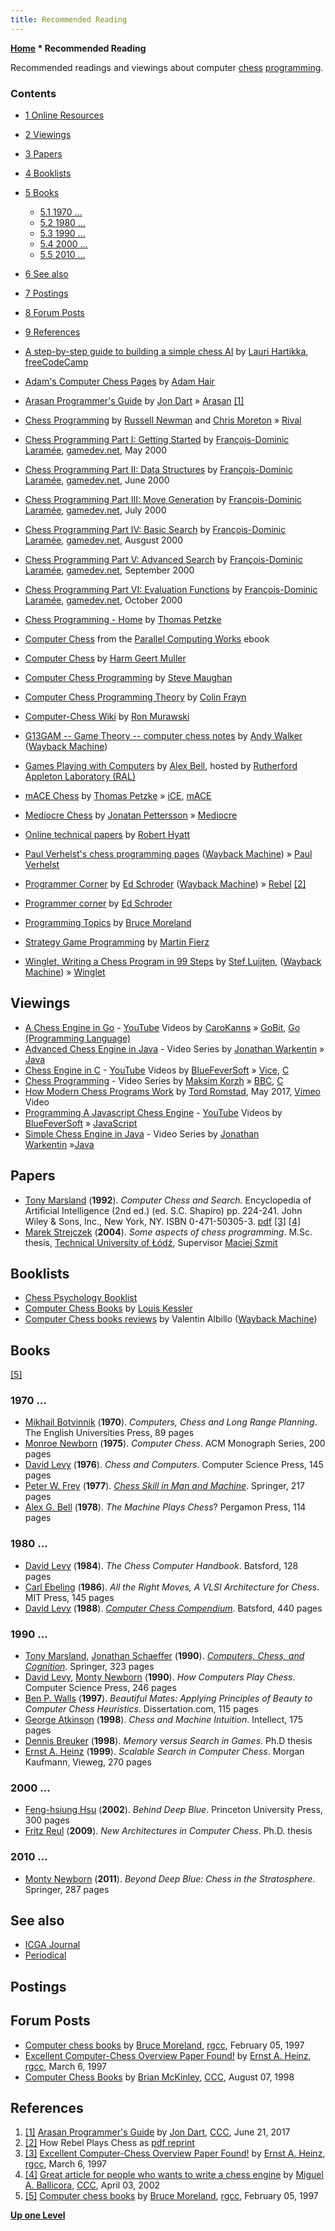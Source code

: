 ```yaml
---
title: Recommended Reading
---
```

**[Home](Home "Home") \* Recommended Reading**


Recommended readings and viewings about computer [chess](Chess "Chess") [programming](Programming "Programming").



### Contents


* [1 Online Resources](#online-resources)
* [2 Viewings](#viewings)
* [3 Papers](#papers)
* [4 Booklists](#booklists)
* [5 Books](#books)
	+ [5.1 1970 ...](#1970-...)
	+ [5.2 1980 ...](#1980-...)
	+ [5.3 1990 ...](#1990-...)
	+ [5.4 2000 ...](#2000-...)
	+ [5.5 2010 ...](#2010-...)
* [6 See also](#see-also)
* [7 Postings](#postings)
* [8 Forum Posts](#forum-posts)
* [9 References](#references)






* [A step-by-step guide to building a simple chess AI](https://medium.freecodecamp.org/simple-chess-ai-step-by-step-1d55a9266977) by [Lauri Hartikka](index.php?title=Lauri_Hartikka&action=edit&redlink=1 "Lauri Hartikka (page does not exist)"), [freeCodeCamp](https://en.wikipedia.org/wiki/FreeCodeCamp)
* [Adam's Computer Chess Pages](http://adamsccpages.blogspot.com/) by [Adam Hair](Adam_Hair "Adam Hair")
* [Arasan Programmer's Guide](https://arasanchess.org/programr.shtml) by [Jon Dart](Jon_Dart "Jon Dart") » [Arasan](Arasan "Arasan") <a id="cite-note-1" href="#cite-ref-1">[1]</a>
* [Chess Programming](http://www.redhotpawn.com/rival/programming/index.php) by [Russell Newman](Russell_Newman "Russell Newman") and [Chris Moreton](Chris_Moreton "Chris Moreton") » [Rival](Rival "Rival")
* [Chess Programming Part I: Getting Started](http://archive.gamedev.net/archive/reference/articles/article1014.html) by [François-Dominic Laramée](Fran%C3%A7ois-Dominic_Laram%C3%A9e "François-Dominic Laramée"), [gamedev.net](https://en.wikipedia.org/wiki/GameDev.net), May 2000
* [Chess Programming Part II: Data Structures](http://www.gamedev.net/page/resources/_/technical/artificial-intelligence/chess-programming-part-ii-data-structures-r1046) by [François-Dominic Laramée](Fran%C3%A7ois-Dominic_Laram%C3%A9e "François-Dominic Laramée"), [gamedev.net](https://en.wikipedia.org/wiki/GameDev.net), June 2000
* [Chess Programming Part III: Move Generation](http://www.gamedev.net/page/resources/_/technical/artificial-intelligence/chess-programming-part-iii-move-generation-r1126) by [François-Dominic Laramée](Fran%C3%A7ois-Dominic_Laram%C3%A9e "François-Dominic Laramée"), [gamedev.net](https://en.wikipedia.org/wiki/GameDev.net), July 2000
* [Chess Programming Part IV: Basic Search](http://www.gamedev.net/page/resources/_/technical/artificial-intelligence/chess-programming-part-iv-basic-search-r1171) by [François-Dominic Laramée](Fran%C3%A7ois-Dominic_Laram%C3%A9e "François-Dominic Laramée"), [gamedev.net](https://en.wikipedia.org/wiki/GameDev.net), Ausgust 2000
* [Chess Programming Part V: Advanced Search](http://www.gamedev.net/page/resources/_/technical/artificial-intelligence/chess-programming-part-v-advanced-search-r1197) by [François-Dominic Laramée](Fran%C3%A7ois-Dominic_Laram%C3%A9e "François-Dominic Laramée"), [gamedev.net](https://en.wikipedia.org/wiki/GameDev.net), September 2000
* [Chess Programming Part VI: Evaluation Functions](http://www.gamedev.net/page/resources/_/technical/artificial-intelligence/chess-programming-part-vi-evaluation-functions-r1208) by [François-Dominic Laramée](Fran%C3%A7ois-Dominic_Laram%C3%A9e "François-Dominic Laramée"), [gamedev.net](https://en.wikipedia.org/wiki/GameDev.net), October 2000
* [Chess Programming - Home](http://www.fam-petzke.de/chess_home_en.shtml) by [Thomas Petzke](Thomas_Petzke "Thomas Petzke")
* [Computer Chess](http://www.netlib.org/utk/lsi/pcwLSI/text/node341.html) from the [Parallel Computing Works](http://www.netlib.org/utk/lsi/pcwLSI/text/BOOK.html) ebook
* [Computer Chess](http://home.hccnet.nl/h.g.muller/chess.html) by [Harm Geert Muller](Harm_Geert_Muller "Harm Geert Muller")
* [Computer Chess Programming](http://www.chessprogramming.net/) by [Steve Maughan](Steve_Maughan "Steve Maughan")
* [Computer Chess Programming Theory](http://www.frayn.net/beowulf/theory.html) by [Colin Frayn](Colin_Frayn "Colin Frayn")
* [Computer-Chess Wiki](http://computer-chess.org/doku.php?id=home) by [Ron Murawski](Ron_Murawski "Ron Murawski")
* [G13GAM -- Game Theory -- computer chess notes](https://web.archive.org/web/20181212075233/http://web.archive.org/web/20070122035937/http://www.maths.nottingham.ac.uk/personal/anw/G13GT1/compch.html) by [Andy Walker](Andy_Walker "Andy Walker") ([Wayback Machine](https://en.wikipedia.org/wiki/Wayback_Machine))
* [Games Playing with Computers](http://www.chilton-computing.org.uk/acl/literature/books/gamesplaying/overview.htm) by [Alex Bell](Alex_Bell "Alex Bell"), hosted by [Rutherford Appleton Laboratory (RAL)](https://en.wikipedia.org/wiki/Rutherford_Appleton_Laboratory)
* [mACE Chess](http://macechess.blogspot.com/) by [Thomas Petzke](Thomas_Petzke "Thomas Petzke") » [iCE](ICE "ICE"), [mACE](index.php?title=MACE&action=edit&redlink=1 "MACE (page does not exist)")
* [Mediocre Chess](http://mediocrechess.blogspot.com/) by [Jonatan Pettersson](Jonatan_Pettersson "Jonatan Pettersson") » [Mediocre](Mediocre "Mediocre")
* [Online technical papers](http://www.craftychess.com/hyatt/pubs.html) by [Robert Hyatt](Robert_Hyatt "Robert Hyatt")
* [Paul Verhelst's chess programming pages](https://web.archive.org/web/20010405091155/http://www.xs4all.nl/~verhelst/chess/programming.html) ([Wayback Machine](https://en.wikipedia.org/wiki/Wayback_Machine)) » [Paul Verhelst](Paul_Verhelst "Paul Verhelst")
* [Programmer Corner](https://web.archive.org/web/20120331060714/http://www.top-5000.nl/authors/rebel/chess840.htm) by [Ed Schroder](Ed_Schroder "Ed Schroder") ([Wayback Machine](https://en.wikipedia.org/wiki/Wayback_Machine)) » [Rebel](Rebel "Rebel") <a id="cite-note-2" href="#cite-ref-2">[2]</a>
* [Programmer corner](http://rebel13.nl/rebel13/ideas.html) by [Ed Schroder](Ed_Schroder "Ed Schroder")
* [Programming Topics](Bruce_Moreland#Topics "Bruce Moreland") by [Bruce Moreland](Bruce_Moreland "Bruce Moreland")
* [Strategy Game Programming](http://www.fierz.ch/strategy.htm) by [Martin Fierz](Martin_Fierz "Martin Fierz")
* [Winglet, Writing a Chess Program in 99 Steps](http://web.archive.org/web/20120621100214/http://www.sluijten.com/winglet/) by [Stef Luijten](index.php?title=Stef_Luijten&action=edit&redlink=1 "Stef Luijten (page does not exist)"), ([Wayback Machine](https://en.wikipedia.org/wiki/Wayback_Machine)) » [Winglet](Winglet "Winglet")


## Viewings


* [A Chess Engine in Go](https://www.youtube.com/playlist?list=PLftcy-r3mehgu4gikLTFoI1CXh2bHm3rf) - [YouTube](https://en.wikipedia.org/wiki/YouTube) Videos by [CaroKanns](index.php?title=CaroKanns&action=edit&redlink=1 "CaroKanns (page does not exist)") » [GoBit](GoBit "GoBit"), [Go (Programming Language)](Go_(Programming_Language) "Go (Programming Language)")
* [Advanced Chess Engine in Java](https://www.youtube.com/playlist?list=PLQV5mozTHmacMeRzJCW_8K3qw2miYqd0c) - Video Series by [Jonathan Warkentin](Jonathan_Warkentin "Jonathan Warkentin") » [Java](Java "Java")
* [Chess Engine in C](https://www.youtube.com/playlist?list=PLZ1QII7yudbc-Ky058TEaOstZHVbT-2hg) - [YouTube](https://en.wikipedia.org/wiki/YouTube) Videos by [BlueFeverSoft](BlueFeverSoft "BlueFeverSoft") » [Vice](Vice "Vice"), [C](C "C")
* [Chess Programming](https://www.youtube.com/channel/UCB9-prLkPwgvlKKqDgXhsMQ/playlists) - Video Series by [Maksim Korzh](Maksim_Korzh "Maksim Korzh") » [BBC](BBC "BBC"), [C](C "C")
* [How Modern Chess Programs Work](https://vimeo.com/216463393) by [Tord Romstad](Tord_Romstad "Tord Romstad"), May 2017, [Vimeo](https://en.wikipedia.org/wiki/Vimeo) Video
* [Programming A Javascript Chess Engine](https://www.youtube.com/playlist?list=PLZ1QII7yudbe4gz2gh9BCI6VDA-xafLog) - [YouTube](https://en.wikipedia.org/wiki/YouTube) Videos by [BlueFeverSoft](BlueFeverSoft "BlueFeverSoft") » [JavaScript](JavaScript "JavaScript")
* [Simple Chess Engine in Java](https://www.youtube.com/playlist?list=PLQV5mozTHmaffB0rBsD6m9VN1azgo5wXl) - Video Series by [Jonathan Warkentin](Jonathan_Warkentin "Jonathan Warkentin") »[Java](Java "Java")


## Papers


* [Tony Marsland](Tony_Marsland "Tony Marsland") (**1992**). *Computer Chess and Search.* Encyclopedia of Artificial Intelligence (2nd ed.) (ed. S.C. Shapiro) pp. 224-241. John Wiley & Sons, Inc., New York, NY. ISBN 0-471-50305-3. [pdf](http://webdocs.cs.ualberta.ca/~tony/RecentPapers/encyc.mac-1991.pdf) <a id="cite-note-3" href="#cite-ref-3">[3]</a> <a id="cite-note-4" href="#cite-ref-4">[4]</a>
* [Marek Strejczek](Marek_Strejczek "Marek Strejczek") (**2004**). *Some aspects of chess programming*. M.Sc. thesis, [Technical University of Łódź](Technical_University_of_%C5%81%C3%B3d%C5%BA "Technical University of Łódź"), Supervisor [Maciej Szmit](Maciej_Szmit "Maciej Szmit")


## Booklists


* [Chess Psychology Booklist](index.php?title=Chess_Psychology_Booklist&action=edit&redlink=1 "Chess Psychology Booklist (page does not exist)")
* [Computer Chess Books](https://www.lkessler.com/ccbooks.shtml) by [Louis Kessler](Louis_Kessler "Louis Kessler")
* [Computer Chess books reviews](https://web.archive.org/web/20090822175035/http://membres.lycos.fr/albillo/biblio01.htm) by Valentin Albillo ([Wayback Machine](https://en.wikipedia.org/wiki/Wayback_Machine))


## Books


<a id="cite-note-5" href="#cite-ref-5">[5]</a>



### 1970 ...


* [Mikhail Botvinnik](Mikhail_Botvinnik "Mikhail Botvinnik") (**1970**). *Computers, Chess and Long Range Planning*. The English Universities Press, 89 pages
* [Monroe Newborn](Monroe_Newborn "Monroe Newborn") (**1975**). *Computer Chess*. ACM Monograph Series, 200 pages
* [David Levy](David_Levy "David Levy") (**1976**). *Chess and Computers*. Computer Science Press, 145 pages
* [Peter W. Frey](Peter_W._Frey "Peter W. Frey") (**1977**). *[Chess Skill in Man and Machine](Chess_Skill_in_Man_and_Machine "Chess Skill in Man and Machine")*. Springer, 217 pages
* [Alex G. Bell](Alex_Bell "Alex Bell") (**1978**). *The Machine Plays Chess*? Pergamon Press, 114 pages


### 1980 ...


* [David Levy](David_Levy "David Levy") (**1984**). *The Chess Computer Handbook*. Batsford, 128 pages
* [Carl Ebeling](Carl_Ebeling "Carl Ebeling") (**1986**). *All the Right Moves, A VLSI Architecture for Chess*. MIT Press, 145 pages
* [David Levy](David_Levy "David Levy") (**1988**). *[Computer Chess Compendium](Computer_Chess_Compendium "Computer Chess Compendium")*. Batsford, 440 pages


### 1990 ...


* [Tony Marsland](Tony_Marsland "Tony Marsland"), [Jonathan Schaeffer](Jonathan_Schaeffer "Jonathan Schaeffer") (**1990**). *[Computers, Chess, and Cognition](Computers,_Chess,_and_Cognition "Computers, Chess, and Cognition")*. Springer, 323 pages
* [David Levy](David_Levy "David Levy"), [Monty Newborn](Monroe_Newborn "Monroe Newborn") (**1990**). *How Computers Play Chess*. Computer Science Press, 246 pages
* [Ben P. Walls](index.php?title=Ben_P._Walls&action=edit&redlink=1 "Ben P. Walls (page does not exist)") (**1997**). *Beautiful Mates: Applying Principles of Beauty to Computer Chess Heuristics*. Dissertation.com, 115 pages
* [George Atkinson](index.php?title=George_Atkinson&action=edit&redlink=1 "George Atkinson (page does not exist)") (**1998**). *Chess and Machine Intuition*. Intellect, 175 pages
* [Dennis Breuker](Dennis_Breuker "Dennis Breuker") (**1998**). *Memory versus Search in Games*. Ph.D thesis
* [Ernst A. Heinz](Ernst_A._Heinz "Ernst A. Heinz") (**1999**). *Scalable Search in Computer Chess*. Morgan Kaufmann, Vieweg, 270 pages


### 2000 ...


* [Feng-hsiung Hsu](Feng-hsiung_Hsu "Feng-hsiung Hsu") (**2002**). *Behind Deep Blue*. Princeton University Press, 300 pages
* [Fritz Reul](Fritz_Reul "Fritz Reul") (**2009**). *New Architectures in Computer Chess*. Ph.D. thesis


### 2010 ...


* [Monty Newborn](Monroe_Newborn "Monroe Newborn") (**2011**). *Beyond Deep Blue: Chess in the Stratosphere*. Springer, 287 pages


## See also


* [ICGA Journal](ICGA_Journal "ICGA Journal")
* [Periodical](Periodical "Periodical")


## Postings


## Forum Posts


* [Computer chess books](https://groups.google.com/g/rec.games.chess.computer/c/kecoM_YlyAM/m/NiCnP8wRgnQJ) by [Bruce Moreland](Bruce_Moreland "Bruce Moreland"), [rgcc](Computer_Chess_Forums "Computer Chess Forums"), February 05, 1997
* [Excellent Computer-Chess Overview Paper Found!](http://groups.google.com/group/rec.games.chess.computer/browse_frm/thread/7df61a100528f201) by [Ernst A. Heinz](Ernst_A._Heinz "Ernst A. Heinz"), [rgcc](Computer_Chess_Forums "Computer Chess Forums"), March 6, 1997
* [Computer Chess Books](https://www.stmintz.com/ccc/index.php?id=24118) by [Brian McKinley](index.php?title=Brian_McKinley&action=edit&redlink=1 "Brian McKinley (page does not exist)"), [CCC](CCC "CCC"), August 07, 1998


## References


1. <a id="cite-ref-1" href="#cite-note-1">[1]</a> [Arasan Programmer's Guide](http://www.talkchess.com/forum/viewtopic.php?t=64364) by [Jon Dart](Jon_Dart "Jon Dart"), [CCC](CCC "CCC"), June 21, 2017
2. <a id="cite-ref-2" href="#cite-note-2">[2]</a> How Rebel Plays Chess as [pdf reprint](http://members.home.nl/matador/Inside%20Rebel.pdf)
3. <a id="cite-ref-3" href="#cite-note-3">[3]</a> [Excellent Computer-Chess Overview Paper Found!](http://groups.google.com/group/rec.games.chess.computer/browse_frm/thread/7df61a100528f201) by [Ernst A. Heinz](Ernst_A._Heinz "Ernst A. Heinz"), [rgcc](Computer_Chess_Forums "Computer Chess Forums"), March 6, 1997
4. <a id="cite-ref-4" href="#cite-note-4">[4]</a> [Great article for people who wants to write a chess engine](https://www.stmintz.com/ccc/index.php?id=221364) by [Miguel A. Ballicora](Miguel_A._Ballicora "Miguel A. Ballicora"), [CCC](CCC "CCC"), April 03, 2002
5. <a id="cite-ref-5" href="#cite-note-5">[5]</a> [Computer chess books](https://groups.google.com/g/rec.games.chess.computer/c/kecoM_YlyAM/m/NiCnP8wRgnQJ) by [Bruce Moreland](Bruce_Moreland "Bruce Moreland"), [rgcc](Computer_Chess_Forums "Computer Chess Forums"), February 05, 1997

**[Up one Level](Home "Home")**







 
